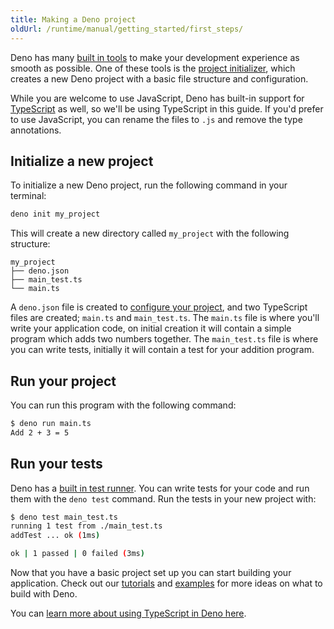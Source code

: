 ```yaml
---
title: Making a Deno project
oldUrl: /runtime/manual/getting_started/first_steps/
---
```


Deno has many [built in tools](TODO:-cli-link) to make your development
experience as smooth as possible. One of these tools is the
[project initializer](TODO:init-link), which creates a new Deno project with a
basic file structure and configuration.

While you are welcome to use JavaScript, Deno has built-in support for
[TypeScript](https://www.typescriptlang.org/) as well, so we'll be using
TypeScript in this guide. If you'd prefer to use JavaScript, you can rename the
files to `.js` and remove the type annotations.

## Initialize a new project

To initialize a new Deno project, run the following command in your terminal:

```bash
deno init my_project
```

This will create a new directory called `my_project` with the following
structure:

```plaintext
my_project
├── deno.json
├── main_test.ts
└── main.ts
```

A `deno.json` file is created to [configure your project](TODO:config-link), and
two TypeScript files are created; `main.ts` and `main_test.ts`. The `main.ts`
file is where you'll write your application code, on initial creation it will
contain a simple program which adds two numbers together. The `main_test.ts`
file is where you can write tests, initially it will contain a test for your
addition program.

## Run your project

You can run this program with the following command:

```bash
$ deno run main.ts
Add 2 + 3 = 5
```

## Run your tests

Deno has a [built in test runner](TODO:testing-link). You can write tests for
your code and run them with the `deno test` command. Run the tests in your new
project with:

```bash
$ deno test main_test.ts
running 1 test from ./main_test.ts     
addTest ... ok (1ms)

ok | 1 passed | 0 failed (3ms)
```

Now that you have a basic project set up you can start building your
application. Check out our [tutorials](./tutorials) and [examples](./examples/)
for more ideas on what to build with Deno.

You can
[learn more about using TypeScript in Deno here](../fundamentals/ts_support.md).
